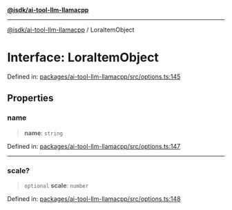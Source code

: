 [**@isdk/ai-tool-llm-llamacpp**](../README.md)

***

[@isdk/ai-tool-llm-llamacpp](../globals.md) / LoraItemObject

# Interface: LoraItemObject

Defined in: [packages/ai-tool-llm-llamacpp/src/options.ts:145](https://github.com/isdk/ai-tool-llm-llamacpp.js/blob/151b8bdfe7d8b8a8be547948f716da692b2f3c67/src/options.ts#L145)

## Properties

### name

> **name**: `string`

Defined in: [packages/ai-tool-llm-llamacpp/src/options.ts:147](https://github.com/isdk/ai-tool-llm-llamacpp.js/blob/151b8bdfe7d8b8a8be547948f716da692b2f3c67/src/options.ts#L147)

***

### scale?

> `optional` **scale**: `number`

Defined in: [packages/ai-tool-llm-llamacpp/src/options.ts:148](https://github.com/isdk/ai-tool-llm-llamacpp.js/blob/151b8bdfe7d8b8a8be547948f716da692b2f3c67/src/options.ts#L148)
